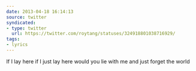 ```yaml
---
date: 2013-04-18 16:14:13
source: twitter
syndicated:
- type: twitter
  url: https://twitter.com/roytang/statuses/324918801038716929/
tags:
- lyrics
---
```


If I lay here if I just lay here would you lie with me and just forget the world